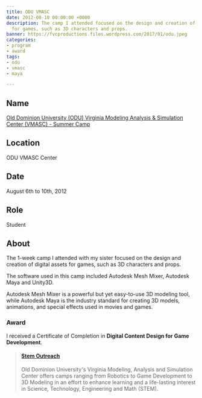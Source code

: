 ```yaml
---
title: ODU VMASC
date: 2012-08-10 00:00:00 +0000
description: The camp I attended focused on the design and creation of digital assets
  for games, such as 3D characters and props.
banner: https://fvcproductions.files.wordpress.com/2017/01/odu.jpeg
categories:
- program
- award
tags:
- odu
- vmasc
- maya

---
```

## Name

[Old Dominion University (ODU) Virginia Modeling Analysis & Simulation Center (VMASC) - Summer Camp](//www.odu.edu/vmasc/summer-camps)

## Location

ODU VMASC Center

## Date

August 6th to 10th, 2012

## Role

Student

## About

The 1-week camp I attended with my sister focused on the design and creation of digital assets for games, such as 3D characters and props.

The software used in this camp included Autodesk Mesh Mixer, Autodesk Maya and Unity3D.

Autodesk Mesh Mixer is a powerful but yet easy-to-use 3D modeling tool, while Autodesk Maya is the industry standard for creating 3D models, animations, and special effects used in movies and games.

### Award

I received a Certificate of Completion in **Digital Content Design for Game Development**.

<blockquote class="embedly-card"><h4><a href="https://www.odu.edu/vmasc/summer-camps">Stem Outreach</a></h4><p>Old Dominion University's Virginia Modeling, Analysis and Simulation Center offers camps ranging from Robotics to Game Development to 3D Modeling in an effort to enhance learning and a life-lasting interest in Science, Technology, Engineering and Math (STEM).</p></blockquote>
<script async src="//cdn.embedly.com/widgets/platform.js" charset="UTF-8"></script>
